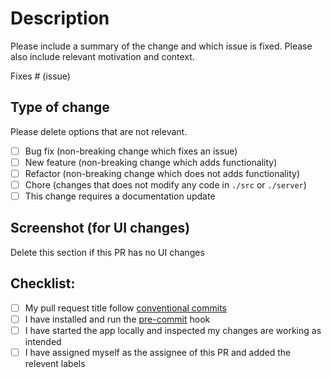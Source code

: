 # Description

Please include a summary of the change and which issue is fixed. Please also include relevant motivation and context.

Fixes # (issue)

## Type of change

Please delete options that are not relevant.

- [ ] Bug fix (non-breaking change which fixes an issue)
- [ ] New feature (non-breaking change which adds functionality)
- [ ] Refactor (non-breaking change which does not adds functionality)
- [ ] Chore (changes that does not modify any code in `./src` or `./server`)
- [ ] This change requires a documentation update

## Screenshot (for UI changes)

Delete this section if this PR has no UI changes

## Checklist:

- [ ] My pull request title follow [conventional commits](https://www.conventionalcommits.org/en/v1.0.0-beta.2/)
- [ ] I have installed and run the [pre-commit](https://pre-commit.com/) hook
- [ ] I have started the app locally and inspected my changes are working as intended
- [ ] I have assigned myself as the assignee of this PR and added the relevent labels
